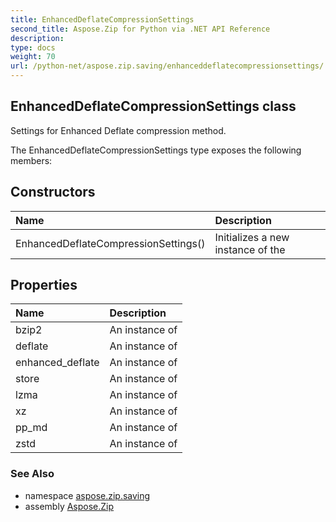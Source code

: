 ```yaml
---
title: EnhancedDeflateCompressionSettings
second_title: Aspose.Zip for Python via .NET API Reference
description: 
type: docs
weight: 70
url: /python-net/aspose.zip.saving/enhanceddeflatecompressionsettings/
---
```


## EnhancedDeflateCompressionSettings class

Settings for Enhanced Deflate compression method.

The EnhancedDeflateCompressionSettings type exposes the following members:
## Constructors
| Name | Description |
| :- | :- |
|EnhancedDeflateCompressionSettings()|Initializes a new instance of the|
## Properties
| Name | Description |
| :- | :- |
|bzip2|An instance of|
|deflate|An instance of|
|enhanced_deflate|An instance of|
|store|An instance of|
|lzma|An instance of|
|xz|An instance of|
|pp_md|An instance of|
|zstd|An instance of|

### See Also

* namespace [aspose.zip.saving](/zip/python-net/aspose.zip.saving/)
* assembly [Aspose.Zip](/zip/python-net/)

